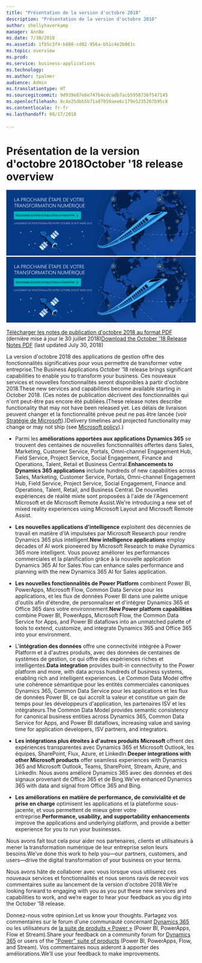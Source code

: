 ```yaml
---
title: "Présentation de la version d'octobre 2018"
description: "Présentation de la version d'octobre 2018"
author: shellyhaverkamp
manager: AnnBe
ms.date: 7/30/2018
ms.assetid: 1fb5c3f4-b808-cd82-956a-b51c4e2b061c
ms.topic: overview
ms.prod: 
ms.service: business-applications
ms.technology: 
ms.author: tpalmer
audience: Admin
ms.translationtype: HT
ms.sourcegitcommit: 9d939e87e6e747b4cdcadb7acb5958736f547145
ms.openlocfilehash: 8c4e25dbb5b71a07059aee6c179e5235267b95c8
ms.contentlocale: fr-fr
ms.lasthandoff: 08/17/2018

---
```


# <a name="october-18-release-overview"></a><span data-ttu-id="4ff34-103">Présentation de la version d'octobre 2018</span><span class="sxs-lookup"><span data-stu-id="4ff34-103">October '18 release overview</span></span>



<span data-ttu-id="4ff34-104">[![Toile de fond de l'image 1](../media/Landing-page-image-october2018.png)](https://go.microsoft.com/fwlink/?linkid=2005971&clcid=0x40c)</span><span class="sxs-lookup"><span data-stu-id="4ff34-104">[![Backdrop image 1](../media/Landing-page-image-october2018.png)](https://go.microsoft.com/fwlink/p/?linkid=2005971)</span></span>

<span data-ttu-id="4ff34-105">[Télécharger les notes de publication d'octobre 2018 au format PDF](https://go.microsoft.com/fwlink/?linkid=2005971&clcid=0x40c) (dernière mise à jour le 30 juillet 2018)</span><span class="sxs-lookup"><span data-stu-id="4ff34-105">[Download the October '18 Release Notes PDF](https://go.microsoft.com/fwlink/p/?linkid=2005971) (last updated July 30, 2018)</span></span>

<span data-ttu-id="4ff34-106">La version d'octobre 2018 des applications de gestion offre des fonctionnalités significatives pour vous permettre de transformer votre entreprise.</span><span class="sxs-lookup"><span data-stu-id="4ff34-106">The Business Applications October ’18 release brings significant capabilities to enable you to transform your business.</span></span> <span data-ttu-id="4ff34-107">Ces nouveaux services et nouvelles fonctionnalités seront disponibles à partir d'octobre 2018.</span><span class="sxs-lookup"><span data-stu-id="4ff34-107">These new services and capabilities become available starting in October 2018.</span></span> <span data-ttu-id="4ff34-108">(Ces notes de publication décrivent des fonctionnalités qui n'ont peut-être pas encore été publiées.</span><span class="sxs-lookup"><span data-stu-id="4ff34-108">(These release notes describe functionality that may not have been released yet.</span></span> <span data-ttu-id="4ff34-109">Les délais de livraison peuvent changer et la fonctionnalité prévue peut ne pas être lancée (voir [Stratégie de Microsoft](https://go.microsoft.com/fwlink/p/?linkid=2007332)).)</span><span class="sxs-lookup"><span data-stu-id="4ff34-109">Delivery timelines and projected functionality may change or may not ship (see [Microsoft policy](https://go.microsoft.com/fwlink/p/?linkid=2007332)).)</span></span>

- <span data-ttu-id="4ff34-110">Parmi les **améliorations apportées aux applications Dynamics 365** se trouvent des centaines de nouvelles fonctionnalités offertes dans Sales, Marketing, Customer Service, Portals, Omni-channel Engagement Hub, Field Service, Project Service, Social Engagement, Finance and Operations, Talent, Retail et Business Central.</span><span class="sxs-lookup"><span data-stu-id="4ff34-110">**Enhancements to Dynamics 365 applications** include hundreds of new capabilities across Sales, Marketing, Customer Service, Portals, Omni-channel Engagement Hub, Field Service, Project Service, Social Engagement, Finance and Operations, Talent, Retail, and Business Central.</span></span> <span data-ttu-id="4ff34-111">De nouvelles expériences de réalité mixte sont proposées à l'aide de l'Agencement Microsoft et de Microsoft Remote Assist.</span><span class="sxs-lookup"><span data-stu-id="4ff34-111">We're introducing a new set of mixed reality experiences using Microsoft Layout and Microsoft Remote Assist.</span></span>

- <span data-ttu-id="4ff34-112">**Les nouvelles applications d'intelligence** exploitent des décennies de travail en matière d'IA impulsées par Microsoft Research pour rendre Dynamics 365 plus intelligent.</span><span class="sxs-lookup"><span data-stu-id="4ff34-112">**New intelligence applications** employ decades of AI work pioneered by Microsoft Research to make Dynamics 365 more intelligent.</span></span> <span data-ttu-id="4ff34-113">Vous pouvez améliorer les performances commerciales et la planification grâce à la nouvelle application Dynamics 365 AI for Sales.</span><span class="sxs-lookup"><span data-stu-id="4ff34-113">You can enhance sales performance and planning with the new Dynamics 365 AI for Sales application.</span></span> 

- <span data-ttu-id="4ff34-114">**Les nouvelles fonctionnalités de Power Platform** combinent Power BI, PowerApps, Microsoft Flow, Common Data Service pour les applications, et les flux de données Power BI dans une palette unique d'outils afin d'étendre, de personnaliser et d'intégrer Dynamics 365 et Office 365 dans votre environnement.</span><span class="sxs-lookup"><span data-stu-id="4ff34-114">**New Power platform capabilities** combine Power BI, PowerApps, Microsoft Flow, the Common Data Service for Apps, and Power BI dataflows into an unmatched palette of tools to extend, customize, and integrate Dynamics 365 and Office 365 into your environment.</span></span> 


- <span data-ttu-id="4ff34-115">L'**intégration des données** offre une connectivité intégrée à Power Platform et à d'autres produits, avec des données de centaines de systèmes de gestion, ce qui offre des expériences riches et intelligentes.</span><span class="sxs-lookup"><span data-stu-id="4ff34-115">**Data integration** provides built-in connectivity to the Power platform and more, with data across hundreds of business systems, enabling rich and intelligent experiences.</span></span> <span data-ttu-id="4ff34-116">Le Common Data Model offre une cohérence sémantique pour les entités commerciales canoniques Dynamics 365, Common Data Service pour les applications et les flux de données Power BI, ce qui accroît la valeur et constitue un gain de temps pour les développeurs d'application, les partenaires ISV et les intégrateurs.</span><span class="sxs-lookup"><span data-stu-id="4ff34-116">The Common Data Model provides semantic consistency for canonical business entities across Dynamics 365, Common Data Service for Apps, and Power BI dataflows, increasing value and saving time for application developers, ISV partners, and integrators.</span></span>

- <span data-ttu-id="4ff34-117">**Les intégrations plus étroites à d'autres produits Microsoft** offrent des expériences transparentes avec Dynamics 365 et Microsoft Outlook, les équipes, SharePoint, Flux, Azure, et LinkedIn.</span><span class="sxs-lookup"><span data-stu-id="4ff34-117">**Deeper integrations with other Microsoft products** offer seamless experiences with Dynamics 365 and Microsoft Outlook, Teams, SharePoint, Stream, Azure, and LinkedIn.</span></span> <span data-ttu-id="4ff34-118">Nous avons amélioré Dynamics 365 avec des données et des signaux provenant de Office 365 et de Bing.</span><span class="sxs-lookup"><span data-stu-id="4ff34-118">We’ve enhanced Dynamics 365 with data and signal from Office 365 and Bing.</span></span>

- <span data-ttu-id="4ff34-119">**Les améliorations en matière de performance, de convivialité et de prise en charge** optimisent les applications et la plateforme sous-jacente, et vous permettent de mieux gérer votre entreprise.</span><span class="sxs-lookup"><span data-stu-id="4ff34-119">**Performance, usability, and supportability enhancements** improve the applications and underlying platform, and provide a better experience for you to run your businesses.</span></span>

<span data-ttu-id="4ff34-120">Nous avons fait tout cela pour aider nos partenaires, clients et utilisateurs à mener la transformation numérique de leur entreprise selon leurs besoins.</span><span class="sxs-lookup"><span data-stu-id="4ff34-120">We’ve done this work to help you—our partners, customers, and users—drive the digital transformation of your business on your terms.</span></span>

<span data-ttu-id="4ff34-121">Nous avons hâte de collaborer avec vous lorsque vous utiliserez ces nouveaux services et fonctionnalités et nous serons ravis de recevoir vos commentaires suite au lancement de la version d'octobre 2018.</span><span class="sxs-lookup"><span data-stu-id="4ff34-121">We’re looking forward to engaging with you as you put these new services and capabilities to work, and we’re eager to hear your feedback as you dig into the October ’18 release.</span></span>

<span data-ttu-id="4ff34-122">Donnez-nous votre opinion.</span><span class="sxs-lookup"><span data-stu-id="4ff34-122">Let us know your thoughts.</span></span> <span data-ttu-id="4ff34-123">Partagez vos commentaires sur le forum d'une communauté concernant [Dynamics 365](https://community.dynamics.com) ou les utilisateurs de [la suite de produits « Power »](https://powerusers.microsoft.com/) (Power BI, PowerApps, Flow et Stream).</span><span class="sxs-lookup"><span data-stu-id="4ff34-123">Share your feedback on a community forum for [Dynamics 365](https://community.dynamics.com) or users of the ["Power" suite of products](https://powerusers.microsoft.com/) (Power BI, PowerApps, Flow, and Stream).</span></span> <span data-ttu-id="4ff34-124">Vos commentaires nous aideront à apporter des améliorations.</span><span class="sxs-lookup"><span data-stu-id="4ff34-124">We’ll use your feedback to make improvements.</span></span>


